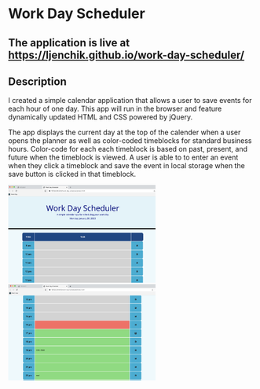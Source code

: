# Work Day Scheduler

## The application is live at https://ljenchik.github.io/work-day-scheduler/

## Description

I created  a simple calendar application that allows a user to save events for each hour of one day. This app will run in the browser and feature dynamically updated HTML and CSS powered by jQuery.

The app displays the current day at the top of the calender when a user opens the planner as well as color-coded timeblocks for standard business hours. Color-code for each each timeblock is based on past, present, and future when the timeblock is viewed. A user is able to to enter an event when they click a timeblock and save the event in local storage when the save button is clicked in that timeblock.


<p float="center">
<img src="./assets/screenshots/screenshot1.png"  width="300"/>
<img src="./assets/screenshots/screenshot2.png"  width="300"/>
</p>
